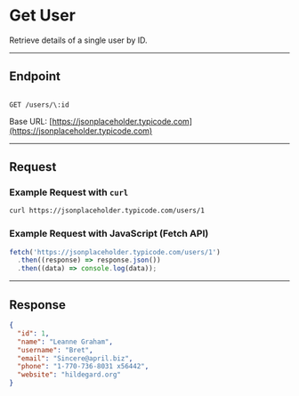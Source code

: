 
# Get User

Retrieve details of a single user by ID.

---

## Endpoint

```

GET /users/\:id

````

Base URL: [https://jsonplaceholder.typicode.com](https://jsonplaceholder.typicode.com)

---

## Request

### Example Request with `curl`

```bash
curl https://jsonplaceholder.typicode.com/users/1
````

### Example Request with JavaScript (Fetch API)

```js
fetch('https://jsonplaceholder.typicode.com/users/1')
  .then((response) => response.json())
  .then((data) => console.log(data));
```

---

## Response

```json
{
  "id": 1,
  "name": "Leanne Graham",
  "username": "Bret",
  "email": "Sincere@april.biz",
  "phone": "1-770-736-8031 x56442",
  "website": "hildegard.org"
}
```


